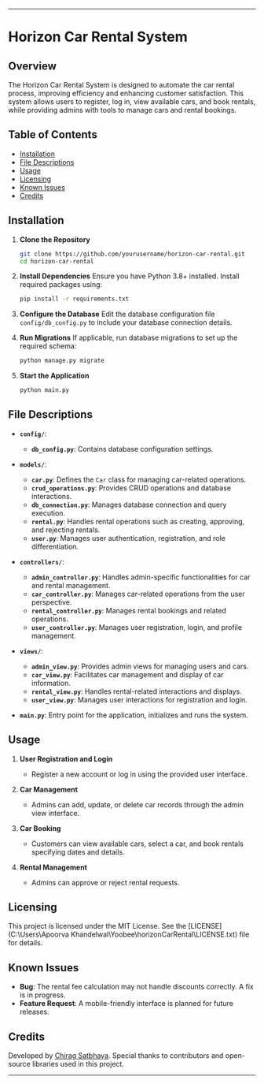 
---

# Horizon Car Rental System

## Overview

The Horizon Car Rental System is designed to automate the car rental process, improving efficiency and enhancing customer satisfaction. This system allows users to register, log in, view available cars, and book rentals, while providing admins with tools to manage cars and rental bookings.

## Table of Contents

- [Installation](#installation)
- [File Descriptions](#file-descriptions)
- [Usage](#usage)
- [Licensing](#licensing)
- [Known Issues](#known-issues)
- [Credits](#credits)

## Installation

1. **Clone the Repository**
   ```bash
   git clone https://github.com/yourusername/horizon-car-rental.git
   cd horizon-car-rental
   ```

2. **Install Dependencies**
   Ensure you have Python 3.8+ installed. Install required packages using:
   ```bash
   pip install -r requirements.txt
   ```

3. **Configure the Database**
   Edit the database configuration file `config/db_config.py` to include your database connection details.

4. **Run Migrations**
   If applicable, run database migrations to set up the required schema:
   ```bash
   python manage.py migrate
   ```

5. **Start the Application**
   ```bash
   python main.py
   ```

## File Descriptions

- **`config/`**:
  - **`db_config.py`**: Contains database configuration settings.

- **`models/`**:
  - **`car.py`**: Defines the `Car` class for managing car-related operations.
  - **`crud_operations.py`**: Provides CRUD operations and database interactions.
  - **`db_connection.py`**: Manages database connection and query execution.
  - **`rental.py`**: Handles rental operations such as creating, approving, and rejecting rentals.
  - **`user.py`**: Manages user authentication, registration, and role differentiation.

- **`controllers/`**:
  - **`admin_controller.py`**: Handles admin-specific functionalities for car and rental management.
  - **`car_controller.py`**: Manages car-related operations from the user perspective.
  - **`rental_controller.py`**: Manages rental bookings and related operations.
  - **`user_controller.py`**: Manages user registration, login, and profile management.

- **`views/`**:
  - **`admin_view.py`**: Provides admin views for managing users and cars.
  - **`car_view.py`**: Facilitates car management and display of car information.
  - **`rental_view.py`**: Handles rental-related interactions and displays.
  - **`user_view.py`**: Manages user interactions for registration and login.

- **`main.py`**: Entry point for the application, initializes and runs the system.

## Usage

1. **User Registration and Login**
   - Register a new account or log in using the provided user interface.

2. **Car Management**
   - Admins can add, update, or delete car records through the admin view interface.

3. **Car Booking**
   - Customers can view available cars, select a car, and book rentals specifying dates and details.

4. **Rental Management**
   - Admins can approve or reject rental requests.

## Licensing

This project is licensed under the MIT License. See the [LICENSE](C:\Users\Apoorva Khandelwal\Yoobee\horizonCarRental\LICENSE.txt) file for details.

## Known Issues

- **Bug**: The rental fee calculation may not handle discounts correctly. A fix is in progress.
- **Feature Request**: A mobile-friendly interface is planned for future releases.

## Credits

Developed by [Chirag Satbhaya](https://github.com/ChiragSatbhaya). Special thanks to contributors and open-source libraries used in this project.

---